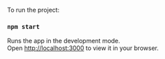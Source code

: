 
To run the project:

### `npm start`

Runs the app in the development mode.\
Open [http://localhost:3000](http://localhost:3000) to view it in your browser.




